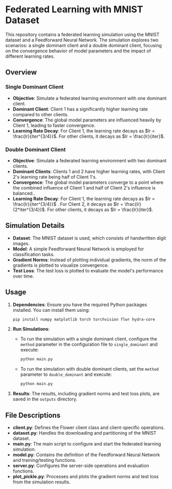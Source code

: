 # Federated Learning with MNIST Dataset

This repository contains a federated learning simulation using the MNIST dataset and a Feedforward Neural Network. The simulation explores two scenarios: a single dominant client and a double dominant client, focusing on the convergence behavior of model parameters and the impact of different learning rates.

## Overview

### Single Dominant Client

- **Objective**: Simulate a federated learning environment with one dominant client.
- **Dominant Client**: Client 1 has a significantly higher learning rate compared to other clients.
- **Convergence**: The global model parameters are influenced heavily by Client 1, leading to faster convergence.
- **Learning Rate Decay**: For Client 1, the learning rate decays as $lr = \frac{lr}{iter^{3/4}}$. For other clients, it decays as $lr = \frac{lr}{iter}$.

### Double Dominant Client

- **Objective**: Simulate a federated learning environment with two dominant clients.
- **Dominant Clients**: Clients 1 and 2 have higher learning rates, with Client 2's learning rate being half of Client 1's.
- **Convergence**: The global model parameters converge to a point where the combined influence of Client 1 and half of Client 2's influence is balanced..
- **Learning Rate Decay**: For Client 1, the learning rate decays as $lr = \frac{lr}{iter^{3/4}}$ . For Client 2, it decays as $lr = \frac{lr}{2*iter^{3/4}}$. For other clients, it decays as $lr = \frac{lr}{iter}$.

## Simulation Details

- **Dataset**: The MNIST dataset is used, which consists of handwritten digit images.
- **Model**: A simple Feedforward Neural Network is employed for classification tasks.
- **Gradient Norms**: Instead of plotting individual gradients, the norm of the gradients is plotted to visualize convergence.
- **Test Loss**: The test loss is plotted to evaluate the model's performance over time.

## Usage

1. **Dependencies**: Ensure you have the required Python packages installed. You can install them using:
   ```bash
   pip install numpy matplotlib torch torchvision flwr hydra-core
   ```

2. **Run Simulations**:
   - To run the simulation with a single dominant client, configure the `method` parameter in the configuration file to `single_dominant` and execute:
     ```bash
     python main.py
     ```
   - To run the simulation with double dominant clients, set the `method` parameter to `double_dominant` and execute:
     ```bash
     python main.py
     ```

3. **Results**: The results, including gradient norms and test loss plots, are saved in the `outputs` directory.

## File Descriptions

- **client.py**: Defines the Flower client class and client-specific operations.
- **dataset.py**: Handles the downloading and partitioning of the MNIST dataset.
- **main.py**: The main script to configure and start the federated learning simulation.
- **model.py**: Contains the definition of the Feedforward Neural Network and training/testing functions.
- **server.py**: Configures the server-side operations and evaluation functions.
- **plot_pickle.py**: Processes and plots the gradient norms and test loss from the simulation results.
